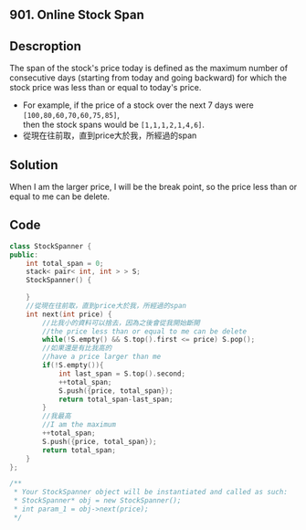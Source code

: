 ## 901. Online Stock Span
## Descroption
The span of the stock's price today is defined as the maximum number of consecutive days (starting from today and going backward) for which the stock price was less than or equal to today's price.  
* For example, if the price of a stock over the next 7 days were `[100,80,60,70,60,75,85]`,   
  then the stock spans would be `[1,1,1,2,1,4,6]`.   
* 從現在往前取，直到price大於我，所經過的span

## Solution
When I am the larger price, I will be the break point, so the price less than or equal to me can be delete.

## Code
```cpp
class StockSpanner {
public:
    int total_span = 0;
    stack< pair< int, int > > S;
    StockSpanner() {
        
    }
    //從現在往前取，直到price大於我，所經過的span
    int next(int price) {
        //比我小的資料可以捨去，因為之後會從我開始斷開
        //the price less than or equal to me can be delete
        while(!S.empty() && S.top().first <= price) S.pop();
        //如果還是有比我高的
        //have a price larger than me
        if(!S.empty()){
            int last_span = S.top().second;
            ++total_span;
            S.push({price, total_span});
            return total_span-last_span;
        }
        //我最高
        //I am the maximum
        ++total_span;
        S.push({price, total_span});
        return total_span;
    }
};

/**
 * Your StockSpanner object will be instantiated and called as such:
 * StockSpanner* obj = new StockSpanner();
 * int param_1 = obj->next(price);
 */

```
